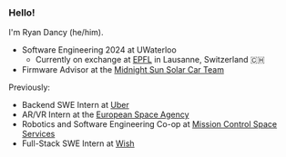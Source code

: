 ### Hello!

I'm Ryan Dancy (he/him).

- Software Engineering 2024 at UWaterloo
  - Currently on exchange at [EPFL](https://www.epfl.ch/en/) in Lausanne, Switzerland 🇨🇭
- Firmware Advisor at the [Midnight Sun Solar Car Team](https://github.com/uw-midsun)

Previously:
- Backend SWE Intern at [Uber](https://github.com/uber)
- AR/VR Intern at the [European Space Agency](https://www.esa.int)
- Robotics and Software Engineering Co-op at [Mission Control Space Services](https://missioncontrolspaceservices.com)
- Full-Stack SWE Intern at [Wish](https://github.com/wish)

